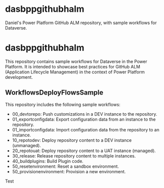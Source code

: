 # dasbppgithubhalm
Daniel's Power Platform GitHub ALM repository, with sample workflows for Dataverse.
# dasbppgithubhalm

This repository contains sample workflows for Dataverse in the Power Platform. It is intended to showcase best practices for GitHub ALM (Application Lifecycle Management) in the context of Power Platform development.

## WorkflowsDeployFlowsSample
This repository includes the following sample workflows:

- 00_devtorepo: Push customizations in a DEV instance to the repository.
- 01_exportconfigdata: Export configuration data from an instance to the repository.
- 01_importconfigdata: Import configuration data from the repository to an instance.
- 10_repotodev: Deploy repository content to a DEV instance (unmanaged).
- 20_repotouat: Deploy repository content to a UAT instance (managed).
- 30_release: Release repository content to multiple instances.
- 40_buildplugins: Build Plugin code.
- 50_resetenvironment: Reset a sandbox environment.
- 50_provisionenvironment: Provision a new environment.


Test
